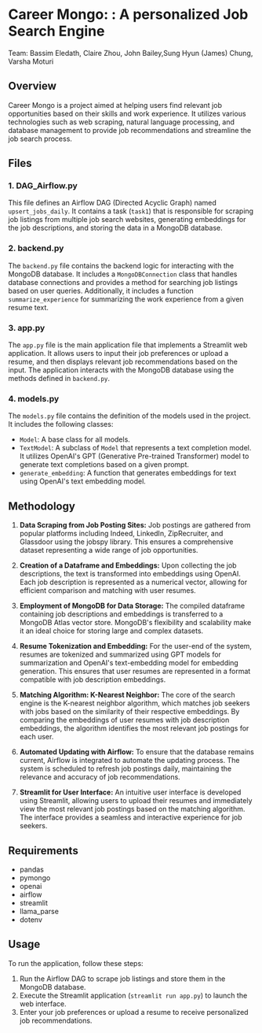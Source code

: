 # Career Mongo: : A personalized Job Search Engine
Team: Bassim Eledath, Claire Zhou, John Bailey,Sung Hyun (James) Chung, Varsha Moturi
## Overview
Career Mongo is a project aimed at helping users find relevant job opportunities based on their skills and work experience. It utilizes various technologies such as web scraping, natural language processing, and database management to provide job recommendations and streamline the job search process.

## Files

### 1. DAG_Airflow.py
This file defines an Airflow DAG (Directed Acyclic Graph) named `upsert_jobs_daily`. It contains a task (`task1`) that is responsible for scraping job listings from multiple job search websites, generating embeddings for the job descriptions, and storing the data in a MongoDB database.

### 2. backend.py
The `backend.py` file contains the backend logic for interacting with the MongoDB database. It includes a `MongoDBConnection` class that handles database connections and provides a method for searching job listings based on user queries. Additionally, it includes a function `summarize_experience` for summarizing the work experience from a given resume text.

### 3. app.py
The `app.py` file is the main application file that implements a Streamlit web application. It allows users to input their job preferences or upload a resume, and then displays relevant job recommendations based on the input. The application interacts with the MongoDB database using the methods defined in `backend.py`.

### 4. models.py
The `models.py` file contains the definition of the models used in the project. It includes the following classes:

- `Model`: A base class for all models.
- `TextModel`: A subclass of `Model` that represents a text completion model. It utilizes OpenAI's GPT (Generative Pre-trained Transformer) model to generate text completions based on a given prompt.
- `generate_embedding`: A function that generates embeddings for text using OpenAI's text embedding model.

## Methodology

1. **Data Scraping from Job Posting Sites:** Job postings are gathered from popular platforms including Indeed, LinkedIn, ZipRecruiter, and Glassdoor using the jobspy library. This ensures a comprehensive dataset representing a wide range of job opportunities.

2. **Creation of a Dataframe and Embeddings:** Upon collecting the job descriptions, the text is transformed into embeddings using OpenAI. Each job description is represented as a numerical vector, allowing for efficient comparison and matching with user resumes.

3. **Employment of MongoDB for Data Storage:** The compiled dataframe containing job descriptions and embeddings is transferred to a MongoDB Atlas vector store. MongoDB's flexibility and scalability make it an ideal choice for storing large and complex datasets.

4. **Resume Tokenization and Embedding:** For the user-end of the system, resumes are tokenized and summarized using GPT models for summarization and OpenAI's text-embedding model for embedding generation. This ensures that user resumes are represented in a format compatible with job description embeddings.

5. **Matching Algorithm: K-Nearest Neighbor:** The core of the search engine is the K-nearest neighbor algorithm, which matches job seekers with jobs based on the similarity of their respective embeddings. By comparing the embeddings of user resumes with job description embeddings, the algorithm identifies the most relevant job postings for each user.

6. **Automated Updating with Airflow:** To ensure that the database remains current, Airflow is integrated to automate the updating process. The system is scheduled to refresh job postings daily, maintaining the relevance and accuracy of job recommendations.

7. **Streamlit for User Interface:** An intuitive user interface is developed using Streamlit, allowing users to upload their resumes and immediately view the most relevant job postings based on the matching algorithm. The interface provides a seamless and interactive experience for job seekers.

## Requirements
- pandas
- pymongo
- openai
- airflow
- streamlit
- llama_parse
- dotenv

## Usage
To run the application, follow these steps:
1. Run the Airflow DAG to scrape job listings and store them in the MongoDB database.
2. Execute the Streamlit application (`streamlit run app.py`) to launch the web interface.
3. Enter your job preferences or upload a resume to receive personalized job recommendations.

